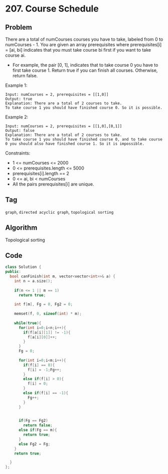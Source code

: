 # 207. Course Schedule
## Problem  
There are a total of numCourses courses you have to take, labeled from 0 to numCourses - 1. You are given an array prerequisites where prerequisites[i] = [ai, bi] indicates that you must take course bi first if you want to take course ai.

- For example, the pair [0, 1], indicates that to take course 0 you have to first take course 1.
Return true if you can finish all courses. Otherwise, return false.

Example 1:
```
Input: numCourses = 2, prerequisites = [[1,0]]
Output: true
Explanation: There are a total of 2 courses to take. 
To take course 1 you should have finished course 0. So it is possible.
```

Example 2:
```
Input: numCourses = 2, prerequisites = [[1,0],[0,1]]
Output: false
Explanation: There are a total of 2 courses to take. 
To take course 1 you should have finished course 0, and to take course 0 you should also have finished course 1. So it is impossible.
```

Constraints:

- 1 <= numCourses <= 2000
- 0 <= prerequisites.length <= 5000
- prerequisites[i].length == 2
- 0 <= ai, bi < numCourses
- All the pairs prerequisites[i] are unique.

## Tag
```graph```, ```directed acyclic graph```, ```topological sorting```

## Algorithm
Topological sorting

## Code

```cpp
class Solution {
public:
  bool canFinish(int m, vector<vector<int>>& a) {
    int n = a.size();
    
    if(n <= 1 || m == 1)
      return true;
    
    int f[m], Fg = 0, Fg2 = 0;
    
    memset(f, 0, sizeof(int) * m);
    
    while(true){
      for(int i=0;i<n;i++){
        if(f[a[i][1]] != -1){
          f[a[i][0]]++;
        }
      }
      Fg = 0;
      
      for(int i=0;i<m;i++){
        if(f[i] == 0){
          f[i] = -1;Fg++;
        }
        else if(f[i] > 0){
          f[i] = 0;
        }
        else if(f[i] == -1){
          Fg++;
        }
      }
      

      if(Fg == Fg2)
        return false;
      else if(Fg == m){
        return true;
      }
      else Fg2 = Fg;
    }
    return true;

  }
};
```